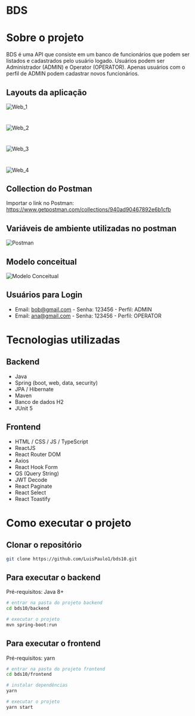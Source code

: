 # BDS

# Sobre o projeto

BDS é uma API que consiste em um banco de funcionários que podem ser listados e cadastrados pelo usuário logado. Usuários podem ser Administrador (ADMIN) e Operator (OPERATOR). Apenas usuários com o perfil de ADMIN podem cadastrar novos funcionários.

## Layouts da aplicação

![Web_1](https://github.com/LuisPaulo1/assets/blob/master/BDS10/01.jpeg)
#
![Web_2](https://github.com/LuisPaulo1/assets/blob/master/BDS10/02.jpeg)
#
![Web_3](https://github.com/LuisPaulo1/assets/blob/master/BDS10/03.jpeg)
#
![Web_4](https://github.com/LuisPaulo1/assets/blob/master/BDS10/04.jpeg)

## Collection do Postman
Importar o link no Postman: https://www.getpostman.com/collections/940ad90467892e6b1cfb

## Variáveis de ambiente utilizadas no postman
![Postman](https://github.com/LuisPaulo1/assets/blob/master/BDS10/variaveis-ambiente.png)

## Modelo conceitual
![Modelo Conceitual](https://github.com/LuisPaulo1/assets/blob/master/BDS10/diagrama-classes.png)

## Usuários para Login
- Email: bob@gmail.com - Senha: 123456 - Perfil: ADMIN
- Email: ana@gmail.com - Senha: 123456 - Perfil: OPERATOR

# Tecnologias utilizadas
## Backend
- Java
- Spring (boot, web, data, security)
- JPA / Hibernate
- Maven
- Banco de dados H2
- JUnit 5

## Frontend
- HTML / CSS / JS / TypeScript
- ReactJS
- React Router DOM
- Axios
- React Hook Form
- QS (Query String)
- JWT Decode
- React Paginate
- React Select
- React Toastify

# Como executar o projeto

## Clonar o repositório
```bash
git clone https://github.com/LuisPaulo1/bds10.git
```

## Para executar o backend
Pré-requisitos: Java 8+

```bash
# entrar na pasta do projeto backend
cd bds10/backend

# executar o projeto
mvn spring-boot:run
```

## Para executar o frontend
Pré-requisitos: yarn

```bash
# entrar na pasta do projeto frontend
cd bds10/frontend

# instalar dependências
yarn

# executar o projeto
yarn start
```
